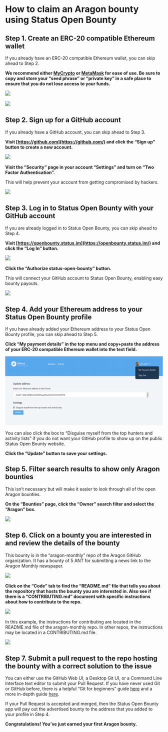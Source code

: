 # How to claim an Aragon bounty using Status Open Bounty

## Step 1. Create an ERC-20 compatible Ethereum wallet

If you already have an ERC-20 compatible Ethereum wallet, you can skip ahead to Step 2.

**We recommend either [MyCrypto](https://mycrypto.com/) or [MetaMask](https://metamask.io/) for ease of use. Be sure to copy and store your “seed phrase” or “private key” in a safe place to ensure that you do not lose access to your funds.**

![](images/status_ob_guide/1_mycrypto.png)

![](images/status_ob_guide/2_metamask.png)

## Step 2. Sign up for a GitHub account

If you already have a GitHub account, you can skip ahead to Step 3.

**Visit [https://github.com](https://github.com/) and click the “Sign up” button to create a new account.**

![](images/status_ob_guide/3_github1.png)

**Visit the “Security” page in your account “Settings” and turn on “Two Factor Authentication”.**

This will help prevent your account from getting compromised by hackers.

![](images/status_ob_guide/4_github2.png)

## Step 3. Log in to Status Open Bounty with your GitHub account

If you are already logged in to Status Open Bounty, you can skip ahead to Step 4.

**Visit [https://openbounty.status.im](https://openbounty.status.im/) and click the “Log In” button.**

![](images/status_ob_guide/5_ob1.png)

**Click the “Authorize status-open-bounty” button.**

This will connect your GitHub account to Status Open Bounty, enabling easy bounty payouts.

![](images/status_ob_guide/6_ob2.png)

## Step 4. Add your Ethereum address to your Status Open Bounty profile

If you have already added your Ethereum address to your Status Open Bounty profile, you can skip ahead to Step 5.

**Click “My payment details” in the top menu and copy+paste the address of your ERC-20 compatible Ethereum wallet into the text field.**

![](images/status_ob_guide/7_ob4.png)

You can also click the box to “Disguise myself from the top hunters and activity lists” if you do not want your GitHub profile to show up on the public Status Open Bounty website.

**Click the “Update” button to save your settings.**

## Step 5. Filter search results to show only Aragon bounties

This isn’t necessary but will make it easier to look through all of the open Aragon bounties.

**On the “Bounties” page, click the “Owner” search filter and select the “Aragon” box.**

![](images/status_ob_guide/8_ob3.png)

## Step 6. Click on a bounty you are interested in and review the details of the bounty

This bounty is in the “aragon-monthly” repo of the Aragon GitHub organization. It has a bounty of 5 ANT for submitting a news link to the Aragon Monthly newspaper.

![](images/status_ob_guide/9_ob5.png)

**Click on the “Code” tab to find the “README.md” file that tells you about the repository that hosts the bounty you are interested in. Also see if there is a “CONTRIBUTING.md” document with specific instructions about how to contribute to the repo.**

![](images/status_ob_guide/10_github3.png)

In this example, the instructions for contributing are located in the README.md file of the aragon-monthly repo. In other repos, the instructions may be located in a CONTRIBUTING.md file.

![](images/status_ob_guide/11_github4.png)

## Step 7. Submit a pull request to the repo hosting the bounty with a correct solution to the issue

You can either use the GitHub Web UI, a Desktop Git UI, or a Command Line Interface text editor to submit your Pull Request. If you have never used Git or GitHub before, there is a helpful “Git for beginners” guide [here](https://handbook.enspiral.com/guides/github_for_beginners.html) and a more in-depth guide [here](https://services.github.com/on-demand/).

[](images/status_ob_guide/12_github5.png)

If your Pull Request is accepted and merged, then the Status Open Bounty app will pay out the advertised bounty to the address that you added to your profile in Step 4.

**Congratulations! You’ve just earned your first Aragon bounty.**
